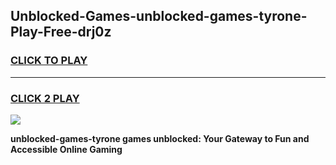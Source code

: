
## Unblocked-Games-unblocked-games-tyrone-Play-Free-drj0z
<h3>
<a href="https://premium76.site?title=unblocked-games-tyrone&ref=23A">CLICK TO PLAY</a></h3>
<hr>

<h3>
<a href="https://premium76.site?title=unblocked-games-tyrone&ref=23A">CLICK 2 PLAY</a>
  
</h3>

<a href="https://premium76.site?title=unblocked-games-tyrone&ref=23A"><img src="https://clearcache.store/games.png"></a>


**unblocked-games-tyrone games unblocked: Your Gateway to Fun and Accessible Online Gaming**
